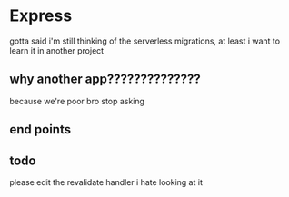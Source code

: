 # Express

gotta said i'm still thinking of the serverless migrations, at least i want to learn it in another project

## why another app??????????????

because we're poor bro stop asking

## end points

## todo

please edit the revalidate handler i hate looking at it